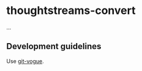 # thoughtstreams-convert

...

## Development guidelines

Use [git-vogue](https://github.com/anchor/git-vogue/).

